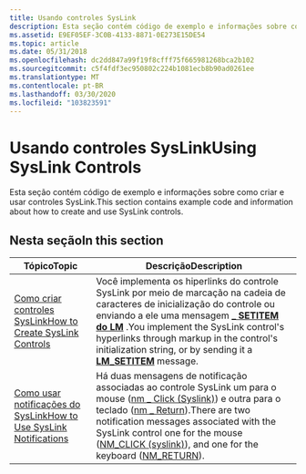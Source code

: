 ```yaml
---
title: Usando controles SysLink
description: Esta seção contém código de exemplo e informações sobre como criar e usar controles SysLink.
ms.assetid: E9EF05EF-3C0B-4133-8871-0E273E15DE54
ms.topic: article
ms.date: 05/31/2018
ms.openlocfilehash: dc2dd847a99f19f8cfff75f665981268bca2b102
ms.sourcegitcommit: c5f4fdf3ec950802c224b1081ecb8b90ad0261ee
ms.translationtype: MT
ms.contentlocale: pt-BR
ms.lasthandoff: 03/30/2020
ms.locfileid: "103823591"
---
```

# <a name="using-syslink-controls"></a><span data-ttu-id="c557c-103">Usando controles SysLink</span><span class="sxs-lookup"><span data-stu-id="c557c-103">Using SysLink Controls</span></span>

<span data-ttu-id="c557c-104">Esta seção contém código de exemplo e informações sobre como criar e usar controles SysLink.</span><span class="sxs-lookup"><span data-stu-id="c557c-104">This section contains example code and information about how to create and use SysLink controls.</span></span>

## <a name="in-this-section"></a><span data-ttu-id="c557c-105">Nesta seção</span><span class="sxs-lookup"><span data-stu-id="c557c-105">In this section</span></span>



| <span data-ttu-id="c557c-106">Tópico</span><span class="sxs-lookup"><span data-stu-id="c557c-106">Topic</span></span>                                                                          | <span data-ttu-id="c557c-107">Descrição</span><span class="sxs-lookup"><span data-stu-id="c557c-107">Description</span></span>                                                                                                                                                                                                  |
|--------------------------------------------------------------------------------|--------------------------------------------------------------------------------------------------------------------------------------------------------------------------------------------------------------|
| [<span data-ttu-id="c557c-108">Como criar controles SysLink</span><span class="sxs-lookup"><span data-stu-id="c557c-108">How to Create SysLink Controls</span></span>](create-syslink-controls.md)<br/>       | <span data-ttu-id="c557c-109">Você implementa os hiperlinks do controle SysLink por meio de marcação na cadeia de caracteres de inicialização do controle ou enviando a ele uma mensagem [**\_ SETITEM do LM**](lm-setitem.md) .</span><span class="sxs-lookup"><span data-stu-id="c557c-109">You implement the SysLink control's hyperlinks through markup in the control's initialization string, or by sending it a [**LM\_SETITEM**](lm-setitem.md) message.</span></span> <br/>                              |
| [<span data-ttu-id="c557c-110">Como usar notificações do SysLink</span><span class="sxs-lookup"><span data-stu-id="c557c-110">How to Use SysLink Notifications</span></span>](use-syslihnk-notifications.md)<br/> | <span data-ttu-id="c557c-111">Há duas mensagens de notificação associadas ao controle SysLink um para o mouse ([nm \_ Click (Syslink)](nm-click-syslink.md)) e outra para o teclado ([nm \_ Return](nm-return.md)).</span><span class="sxs-lookup"><span data-stu-id="c557c-111">There are two notification messages associated with the SysLink control one for the mouse ([NM\_CLICK (syslink)](nm-click-syslink.md)), and one for the keyboard ([NM\_RETURN](nm-return.md)).</span></span> <br/> |



 

 

 





